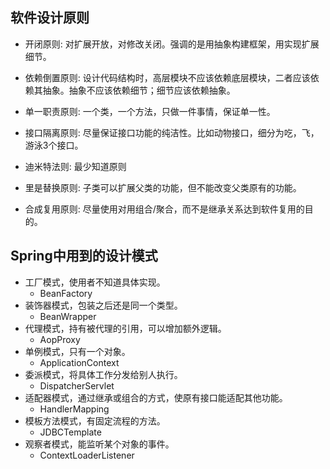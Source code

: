 ## 软件设计原则
- 开闭原则: 对扩展开放，对修改关闭。强调的是用抽象构建框架，用实现扩展细节。

- 依赖倒置原则: 设计代码结构时，高层模块不应该依赖底层模块，二者应该依赖其抽象。抽象不应该依赖细节；细节应该依赖抽象。
    
- 单一职责原则: 一个类，一个方法，只做一件事情，保证单一性。

- 接口隔离原则: 尽量保证接口功能的纯洁性。比如动物接口，细分为吃，飞，游泳3个接口。  

- 迪米特法则: 最少知道原则

- 里是替换原则: 子类可以扩展父类的功能，但不能改变父类原有的功能。

- 合成复用原则: 尽量使用对用组合/聚合，而不是继承关系达到软件复用的目的。


## Spring中用到的设计模式

- 工厂模式，使用者不知道具体实现。
    - BeanFactory
- 装饰器模式，包装之后还是同一个类型。 
    - BeanWrapper
- 代理模式，持有被代理的引用，可以增加额外逻辑。
    - AopProxy
- 单例模式，只有一个对象。
    - ApplicationContext
- 委派模式，将具体工作分发给别人执行。
    - DispatcherServlet
- 适配器模式，通过继承或组合的方式，使原有接口能适配其他功能。
    - HandlerMapping
- 模板方法模式，有固定流程的方法。
    - JDBCTemplate
- 观察者模式，能监听某个对象的事件。
    - ContextLoaderListener

 
 
 
 
 
 
 
 
 
 
 
 
 
 